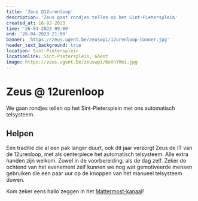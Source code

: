 ```yaml
---
title: 'Zeus @12urenloop'
description: 'Zeus gaat rondjes tellen op het Sint-Pietersplein'
created_at: 16-02-2023
time: '26-04-2023 09:00'
end: '26-04-2023 21:00'
banner: 'https://zeus.ugent.be/zeuswpi/12urenloop-banner.jpg'
header_text_background: true
location: Sint-Pietersplein
locationlink: Sint-Pietersplein, Ghent
image: https://zeus.ugent.be/zeuswpi/6eVnYRmi.jpg
---
```


# Zeus @ 12urenloop

We gaan rondjes tellen op het Sint-Pietersplein met ons automatisch telsysteem.

## Helpen

Een traditie die al een pak langer duurt, ook dit jaar verzorgt Zeus de IT van de 12urenloop, met als centerpiece het automatisch telsysteem. Alle extra handen zijn welkom. Zowel in de voorbereiding, als de dag zelf. Zeker de ochtend van het evenement zelf kunnen we nog wat gemotiveerde mensen gebruiken die een paar uur op de knoppen van het manueel telsysteem duwen.

Kom zeker eens hallo zeggen in het [Mattermost-kanaal](https://mattermost.zeus.gent/zeus/channels/12urenloop)!
